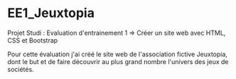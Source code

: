 # EE1_Jeuxtopia

Projet Studi : 
Evaluation d'entrainement 1 => Créer un site web avec HTML, CSS et Bootstrap

Pour cette évaluation j'ai créé le site web de l'association fictive Jeuxtopia, dont le but et de faire découvrir au plus grand nombre l'univers des jeux de sociétés.